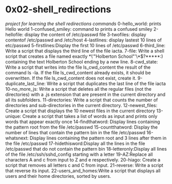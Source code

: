 # 0x02-shell_redirections
*project for learning the shell redirections commands*
0-hello_world: prints Hello world
1-confused_smiley: command to prints a confused smiley 
2-hellofile: display the content of /etc/passwd file
3-twofiles: display contentof /etc/passwd and /etc/host
4-lastlines: display lastest 10 lines of etc/passwd
5-firstlines:Display the first 10 lines of /etc/passwd
6-third_line: Write a script that displays the third line of the file iacta.
7-file: Write a shell script that creates a file named exactly \*\\'"Holberton School"\'\\*$\?\*\*\*\*\*:) containing the text Holberton School ending by a new line.
8-cwd_state: Write a script that writes into the file ls_cwd_content the result of the command ls -la. If the file ls_cwd_content already exists, it should be overwritten. If the file ls_cwd_content does not exist, create it.
9-duplicate_last_line: Write a script that duplicates the last line of the file iacta
10-no_more_js: Write a script that deletes all the regular files (not the directories) with a .js extension that are present in the current directory and all its subfolders.
11-directories: Write a script that counts the number of directories and sub-directories in the current directory.
12-newest_files: Create a script that displays the 10 newest files in the current directory
13-unique: Create a script that takes a list of words as input and prints only words that appear exactly once
14-findthatword: Display lines containing the pattern root from the file /etc/passwd
15-countthatword: Display the number of lines that contain the pattern bin in the file /etc/passwd
16-whatsnext: Display lines containing the pattern root and 3 lines after them in the file /etc/passwd
17-hidethisword:Display all the lines in the file /etc/passwd that do not contain the pattern bin
18-letteronly:Display all lines of the file /etc/ssh/sshd_config starting with a letter
19-AZ:Replace all characters A and c from input to Z and e respectively.
20-hiago: Create a script that removes all letters c and C from input.
21-reverse: Write a script that reverse its input.
22-users_and_homes:Write a script that displays all users and their home directories, sorted by users.